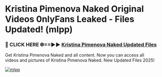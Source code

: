 # Kristina Pimenova Naked Original Videos 0nlyFans Leaked - Files Updated! (mlpp)

<h3>🔴 CLICK HERE 🌐==►► <a href="https://tinyurl.com/up5wt9bj" rel="nofollow">Kristina Pimenova Naked Updated Files</a></h3>

Get Kristina Pimenova Naked and all content. Now you can access all videos and pictures of Kristina Pimenova Naked. New Updated Files 2025!

[![mlpp](https://i.imgur.com/ABiUzMV.gif)](https://tinyurl.com/up5wt9bj)
